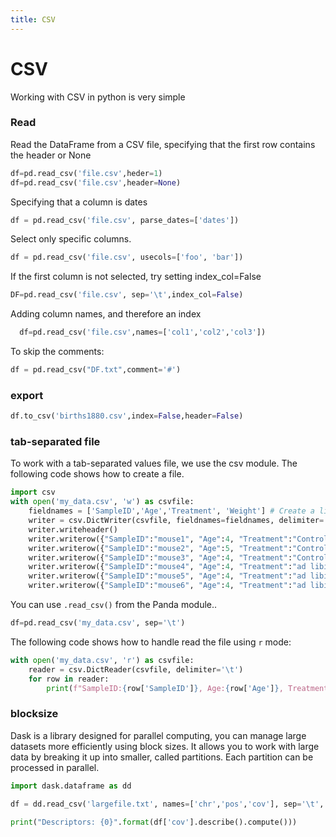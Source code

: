 ```yaml
---
title: CSV
---
```

# CSV 
Working with CSV in python is very simple 

### Read  

Read the DataFrame from a CSV file, specifying that the first row contains the header or None
```python
df=pd.read_csv('file.csv',heder=1)
df=pd.read_csv('file.csv',header=None)
```

Specifying that a column is dates
```python
df = pd.read_csv('file.csv', parse_dates=['dates'])
```

Select only specific columns.
```python
df = pd.read_csv('file.csv', usecols=['foo', 'bar'])
```

If the first column is not selected, try setting index_col=False
```python
DF=pd.read_csv('file.csv', sep='\t',index_col=False)
```

Adding column names, and therefore an index
```python
  df=pd.read_csv('file.csv',names=['col1','col2','col3'])
```


To skip the  comments:
```python
df = pd.read_csv("DF.txt",comment='#')
```

### export
```python
df.to_csv('births1880.csv',index=False,header=False)
```

###  tab-separated file
To work with a tab-separated values file, we use the csv module. The following code shows how to create a file.
```python
import csv
with open('my_data.csv', 'w') as csvfile:
    fieldnames = ['SampleID','Age','Treatment', 'Weight'] # Create a list with the column
    writer = csv.DictWriter(csvfile, fieldnames=fieldnames, delimiter='\t')    
    writer.writeheader()
    writer.writerow({"SampleID":"mouse1", "Age":4, "Treatment":"Control", "Weight":3.2})
    writer.writerow({"SampleID":"mouse2", "Age":5, "Treatment":"Control", "Weight":3.6 })
    writer.writerow({"SampleID":"mouse3", "Age":4, "Treatment":"Control", "Weight":3.8 })
    writer.writerow({"SampleID":"mouse4", "Age":4, "Treatment":"ad libitum", "Weight":3.6 })
    writer.writerow({"SampleID":"mouse5", "Age":4, "Treatment":"ad libitum", "Weight":3.7 })
    writer.writerow({"SampleID":"mouse6", "Age":4, "Treatment":"ad libitum", "Weight":3.5 })
```

You can use `.read_csv()` from the Panda module.. 
```python
df=pd.read_csv('my_data.csv', sep='\t')
```

The following code shows how to handle read the file using `r` mode:

```python
with open('my_data.csv', 'r') as csvfile:
    reader = csv.DictReader(csvfile, delimiter='\t')
    for row in reader:
        print(f"SampleID:{row['SampleID']}, Age:{row['Age']}, Treatment:{row['Treatment']}, Weight:{row['Weight']}")
```

### blocksize
Dask is a library designed for parallel computing, you can manage large datasets more efficiently using block sizes. It allows you to work with large data by breaking it up into smaller, called partitions. Each partition can be processed in parallel.

```python
import dask.dataframe as dd

df = dd.read_csv('largefile.txt', names=['chr','pos','cov'], sep='\t', blocksize=34000000) # blocksize controls the size of each partition.

print("Descriptors: {0}".format(df['cov'].describe().compute()))
```
